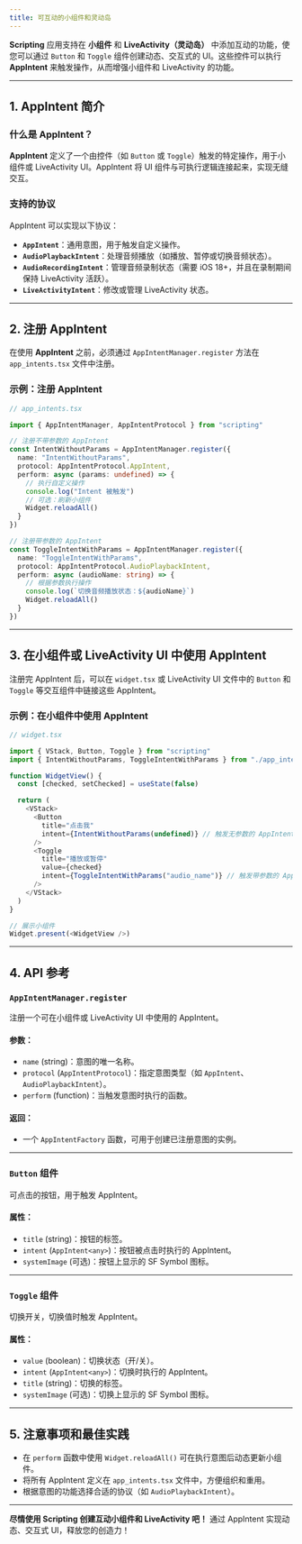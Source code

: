 ```yaml
---
title: 可互动的小组件和灵动岛
---
```

**Scripting** 应用支持在 **小组件** 和 **LiveActivity（灵动岛）** 中添加互动的功能，使您可以通过 `Button` 和 `Toggle` 组件创建动态、交互式的 UI。这些控件可以执行 **AppIntent** 来触发操作，从而增强小组件和 LiveActivity 的功能。

---

## 1. AppIntent 简介

### 什么是 AppIntent？

**AppIntent** 定义了一个由控件（如 `Button` 或 `Toggle`）触发的特定操作，用于小组件或 LiveActivity UI。AppIntent 将 UI 组件与可执行逻辑连接起来，实现无缝交互。

### 支持的协议

AppIntent 可以实现以下协议：

- **`AppIntent`**：通用意图，用于触发自定义操作。
- **`AudioPlaybackIntent`**：处理音频播放（如播放、暂停或切换音频状态）。
- **`AudioRecordingIntent`**：管理音频录制状态（需要 iOS 18+，并且在录制期间保持 LiveActivity 活跃）。
- **`LiveActivityIntent`**：修改或管理 LiveActivity 状态。

---

## 2. 注册 AppIntent

在使用 **AppIntent** 之前，必须通过 `AppIntentManager.register` 方法在 `app_intents.tsx` 文件中注册。

### 示例：注册 AppIntent

```typescript
// app_intents.tsx

import { AppIntentManager, AppIntentProtocol } from "scripting"

// 注册不带参数的 AppIntent
const IntentWithoutParams = AppIntentManager.register({
  name: "IntentWithoutParams",
  protocol: AppIntentProtocol.AppIntent,
  perform: async (params: undefined) => {
    // 执行自定义操作
    console.log("Intent 被触发")
    // 可选：刷新小组件
    Widget.reloadAll()
  }
})

// 注册带参数的 AppIntent
const ToggleIntentWithParams = AppIntentManager.register({
  name: "ToggleIntentWithParams",
  protocol: AppIntentProtocol.AudioPlaybackIntent,
  perform: async (audioName: string) => {
    // 根据参数执行操作
    console.log(`切换音频播放状态：${audioName}`)
    Widget.reloadAll()
  }
})
```

---

## 3. 在小组件或 LiveActivity UI 中使用 AppIntent

注册完 AppIntent 后，可以在 `widget.tsx` 或 LiveActivity UI 文件中的 `Button` 和 `Toggle` 等交互组件中链接这些 AppIntent。

### 示例：在小组件中使用 AppIntent

```typescript
// widget.tsx

import { VStack, Button, Toggle } from "scripting"
import { IntentWithoutParams, ToggleIntentWithParams } from "./app_intents"

function WidgetView() {
  const [checked, setChecked] = useState(false)

  return (
    <VStack>
      <Button
        title="点击我"
        intent={IntentWithoutParams(undefined)} // 触发无参数的 AppIntent
      />
      <Toggle
        title="播放或暂停"
        value={checked}
        intent={ToggleIntentWithParams("audio_name")} // 触发带参数的 AppIntent
      />
    </VStack>
  )
}

// 展示小组件
Widget.present(<WidgetView />)
```

---

## 4. API 参考

### `AppIntentManager.register`

注册一个可在小组件或 LiveActivity UI 中使用的 AppIntent。

#### 参数：
- `name` (string)：意图的唯一名称。
- `protocol` (`AppIntentProtocol`)：指定意图类型（如 `AppIntent`、`AudioPlaybackIntent`）。
- `perform` (function)：当触发意图时执行的函数。

#### 返回：
- 一个 `AppIntentFactory` 函数，可用于创建已注册意图的实例。

---

### `Button` 组件

可点击的按钮，用于触发 AppIntent。

#### 属性：
- `title` (string)：按钮的标签。
- `intent` (`AppIntent<any>`)：按钮被点击时执行的 AppIntent。
- `systemImage` (可选)：按钮上显示的 SF Symbol 图标。

---

### `Toggle` 组件

切换开关，切换值时触发 AppIntent。

#### 属性：
- `value` (boolean)：切换状态（开/关）。
- `intent` (`AppIntent<any>`)：切换时执行的 AppIntent。
- `title` (string)：切换的标签。
- `systemImage` (可选)：切换上显示的 SF Symbol 图标。

---

## 5. 注意事项和最佳实践

- 在 `perform` 函数中使用 `Widget.reloadAll()` 可在执行意图后动态更新小组件。
- 将所有 AppIntent 定义在 `app_intents.tsx` 文件中，方便组织和重用。
- 根据意图的功能选择合适的协议（如 `AudioPlaybackIntent`）。

---

**尽情使用 Scripting 创建互动小组件和 LiveActivity 吧！** 通过 AppIntent 实现动态、交互式 UI，释放您的创造力！